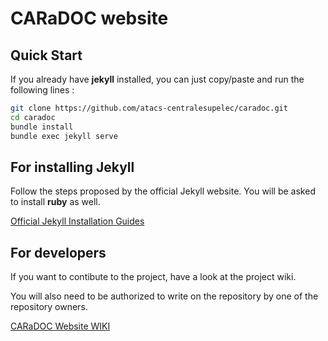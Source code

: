 # CARaDOC website

## Quick Start

If you already have **jekyll** installed, you can just copy/paste and run the following lines :

```sh
git clone https://github.com/atacs-centralesupelec/caradoc.git
cd caradoc
bundle install
bundle exec jekyll serve
```

## For installing Jekyll

Follow the steps proposed by the official Jekyll website. You will be asked to install **ruby** as well.

[Official Jekyll Installation Guides](https://jekyllrb.com/docs/installation/)

## For developers

If you want to contibute to the project, have a look at the project wiki.

You will also need to be authorized to write on the repository by one of the repository owners.

[CARaDOC Website WIKI](https://github.com/atacs-centralesupelec/caradoc/wiki)

